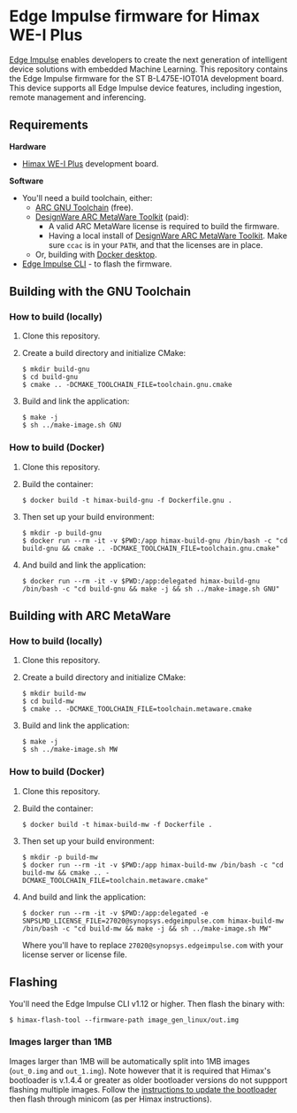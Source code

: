 # Edge Impulse firmware for Himax WE-I Plus

[Edge Impulse](https://www.edgeimpulse.com) enables developers to create the next generation of intelligent device solutions with embedded Machine Learning. This repository contains the Edge Impulse firmware for the ST B-L475E-IOT01A development board. This device supports all Edge Impulse device features, including ingestion, remote management and inferencing.

## Requirements

**Hardware**

* [Himax WE-I Plus](https://www.sparkfun.com/products/17256) development board.

**Software**

* You'll need a build toolchain, either:
    * [ARC GNU Toolchain](https://github.com/foss-for-synopsys-dwc-arc-processors/toolchain/releases/download/arc-2020.09-release/arc_gnu_2020.09_prebuilt_elf32_le_linux_install.tar.gz) (free).
    * [DesignWare ARC MetaWare Toolkit](https://www.synopsys.com/dw/ipdir.php?ds=sw_metaware) (paid):
        * A valid ARC MetaWare license is required to build the firmware.
        * Having a local install of [DesignWare ARC MetaWare Toolkit](https://www.synopsys.com/dw/ipdir.php?ds=sw_metaware). Make sure `ccac` is in your `PATH`, and that the licenses are in place.
    * Or, building with [Docker desktop](https://www.docker.com/products/docker-desktop).
* [Edge Impulse CLI](https://docs.edgeimpulse.com/docs/cli-installation) - to flash the firmware.

## Building with the GNU Toolchain

### How to build (locally)

1. Clone this repository.
2. Create a build directory and initialize CMake:

    ```
    $ mkdir build-gnu
    $ cd build-gnu
    $ cmake .. -DCMAKE_TOOLCHAIN_FILE=toolchain.gnu.cmake
    ```

3. Build and link the application:

    ```
    $ make -j
    $ sh ../make-image.sh GNU
    ```

### How to build (Docker)

1. Clone this repository.
1. Build the container:

    ```
    $ docker build -t himax-build-gnu -f Dockerfile.gnu .
    ```

1. Then set up your build environment:

    ```
    $ mkdir -p build-gnu
    $ docker run --rm -it -v $PWD:/app himax-build-gnu /bin/bash -c "cd build-gnu && cmake .. -DCMAKE_TOOLCHAIN_FILE=toolchain.gnu.cmake"
    ```

1. And build and link the application:

    ```
    $ docker run --rm -it -v $PWD:/app:delegated himax-build-gnu /bin/bash -c "cd build-gnu && make -j && sh ../make-image.sh GNU"
    ```

## Building with ARC MetaWare

### How to build (locally)

1. Clone this repository.
2. Create a build directory and initialize CMake:

    ```
    $ mkdir build-mw
    $ cd build-mw
    $ cmake .. -DCMAKE_TOOLCHAIN_FILE=toolchain.metaware.cmake
    ```

3. Build and link the application:

    ```
    $ make -j
    $ sh ../make-image.sh MW
    ```

### How to build (Docker)

1. Clone this repository.
1. Build the container:

    ```
    $ docker build -t himax-build-mw -f Dockerfile .
    ```

1. Then set up your build environment:

    ```
    $ mkdir -p build-mw
    $ docker run --rm -it -v $PWD:/app himax-build-mw /bin/bash -c "cd build-mw && cmake .. -DCMAKE_TOOLCHAIN_FILE=toolchain.metaware.cmake"
    ```

1. And build and link the application:

    ```
    $ docker run --rm -it -v $PWD:/app:delegated -e SNPSLMD_LICENSE_FILE=27020@synopsys.edgeimpulse.com himax-build-mw /bin/bash -c "cd build-mw && make -j && sh ../make-image.sh MW"
    ```

    Where you'll have to replace `27020@synopsys.edgeimpulse.com` with your license server or license file.


## Flashing

You'll need the Edge Impulse CLI v1.12 or higher. Then flash the binary with:

```
$ himax-flash-tool --firmware-path image_gen_linux/out.img
```

### Images larger than 1MB

Images larger than 1MB will be automatically split into 1MB images (`out_0.img` and `out_1.img`). Note however that it is required that Himax's bootloader is v.1.4.4 or greater as older bootloader versions do not suppport flashing multiple images. Follow the [instructions to update the bootloader](https://github.com/HimaxWiseEyePlus/bsp_tflu/tree/master/HIMAX_WE1_EVB_user_guide#update-bootloader-version-at-linux-environment) then flash through minicom (as per Himax instructions).
